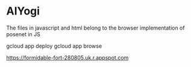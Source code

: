 # AIYogi
The files in javascript and html belong to the browser implementation of posenet in JS


gcloud app deploy
gcloud app browse

https://formidable-fort-280805.uk.r.appspot.com
